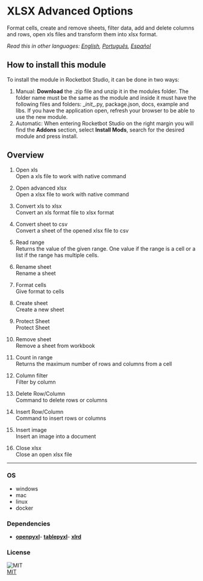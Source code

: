 



# XLSX Advanced Options
  
Format cells, create and remove sheets, filter data, add and delete columns and rows, open xls files and transform them into xlsx format.  

*Read this in other languages: [English](README.md), [Português](README.pr.md), [Español](README.es.md)*

## How to install this module
  
To install the module in Rocketbot Studio, it can be done in two ways:
1. Manual: __Download__ the .zip file and unzip it in the modules folder. The folder name must be the same as the module and inside it must have the following files and folders: \__init__.py, package.json, docs, example and libs. If you have the application open, refresh your browser to be able to use the new module.
2. Automatic: When entering Rocketbot Studio on the right margin you will find the **Addons** section, select **Install Mods**, search for the desired module and press install.  


## Overview


1. Open xls  
Open a xls file to work with native command

2. Open advanced xlsx  
Open a xlsx file to work with native command

3. Convert xls to xlsx  
Convert an xls format file to xlsx format

4. Convert sheet to csv  
Convert a sheet of the opened xlsx file to csv

5. Read range  
Returns the value of the given range. One value if the range is a cell or a list if the range has multiple cells.

6. Rename sheet  
Rename a sheet

7. Format cells  
Give format to cells

8. Create sheet  
Create a new sheet

9. Protect Sheet  
Protect Sheet

10. Remove sheet  
Remove a sheet from workbook

11. Count in range  
Returns the maximum number of rows and columns from a cell

12. Column filter  
Filter by column

13. Delete Row/Column  
Command to delete rows or columns

14. Insert Row/Column  
Command to insert rows or columns

15. Insert image  
Insert an image into a document

16. Close xlsx  
Close an open xlsx file  




----
### OS

- windows
- mac
- linux
- docker

### Dependencies
- [**openpyxl**](https://pypi.org/project/openpyxl/)- [**tablepyxl**](https://pypi.org/project/tablepyxl/)- [**xlrd**](https://pypi.org/project/xlrd/)
### License
  
![MIT](https://camo.githubusercontent.com/107590fac8cbd65071396bb4d04040f76cde5bde/687474703a2f2f696d672e736869656c64732e696f2f3a6c6963656e73652d6d69742d626c75652e7376673f7374796c653d666c61742d737175617265)  
[MIT](http://opensource.org/licenses/mit-license.ph)